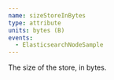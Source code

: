 ```yaml
---
name: sizeStoreInBytes
type: attribute
units: bytes (B)
events:
  - ElasticsearchNodeSample
---
```


The size of the store, in bytes.